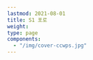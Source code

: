 ```yaml
---
lastmod: 2021-08-01
title: S1 포로
weight: 
type: page
components: 
  - "/img/cover-ccwps.jpg"
---
```


